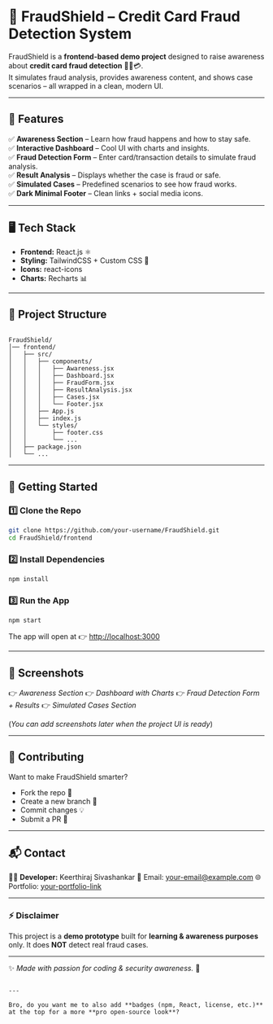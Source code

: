# 🚨 FraudShield – Credit Card Fraud Detection System

FraudShield is a **frontend-based demo project** designed to raise awareness about **credit card fraud detection** 🕵️‍♂️💳.  
It simulates fraud analysis, provides awareness content, and shows case scenarios – all wrapped in a clean, modern UI.

---

## 🌟 Features

✅ **Awareness Section** – Learn how fraud happens and how to stay safe.  
✅ **Interactive Dashboard** – Cool UI with charts and insights.  
✅ **Fraud Detection Form** – Enter card/transaction details to simulate fraud analysis.  
✅ **Result Analysis** – Displays whether the case is fraud or safe.  
✅ **Simulated Cases** – Predefined scenarios to see how fraud works.  
✅ **Dark Minimal Footer** – Clean links + social media icons.

---

## 🖥️ Tech Stack

- **Frontend:** React.js ⚛️
- **Styling:** TailwindCSS + Custom CSS 🎨
- **Icons:** react-icons
- **Charts:** Recharts 📊

---

## 📂 Project Structure

```

FraudShield/
│── frontend/
│   ├── src/
│   │   ├── components/
│   │   │   ├── Awareness.jsx
│   │   │   ├── Dashboard.jsx
│   │   │   ├── FraudForm.jsx
│   │   │   ├── ResultAnalysis.jsx
│   │   │   ├── Cases.jsx
│   │   │   └── Footer.jsx
│   │   ├── App.js
│   │   ├── index.js
│   │   └── styles/
│   │       ├── footer.css
│   │       └── ...
│   ├── package.json
│   └── ...

```

---

## 🚀 Getting Started

### 1️⃣ Clone the Repo

```bash
git clone https://github.com/your-username/FraudShield.git
cd FraudShield/frontend
```

### 2️⃣ Install Dependencies

```bash
npm install
```

### 3️⃣ Run the App

```bash
npm start
```

The app will open at 👉 [http://localhost:3000](http://localhost:3000)

---

## 📸 Screenshots

👉 _Awareness Section_
👉 _Dashboard with Charts_
👉 _Fraud Detection Form + Results_
👉 _Simulated Cases Section_

(_You can add screenshots later when the project UI is ready_)

---

## 🤝 Contributing

Want to make FraudShield smarter?

- Fork the repo 🍴
- Create a new branch 🌱
- Commit changes 💡
- Submit a PR 🚀

---

## 📬 Contact

👨‍💻 **Developer:** Keerthiraj Sivashankar
📧 Email: [your-email@example.com](mailto:your-email@example.com)
🌐 Portfolio: [your-portfolio-link](https://your-portfolio.com)

---

### ⚡ Disclaimer

This project is a **demo prototype** built for **learning & awareness purposes** only.
It does **NOT** detect real fraud cases.

---

✨ _Made with passion for coding & security awareness._ 🚀

```

---

Bro, do you want me to also add **badges (npm, React, license, etc.)** at the top for a more **pro open-source look**?
```
